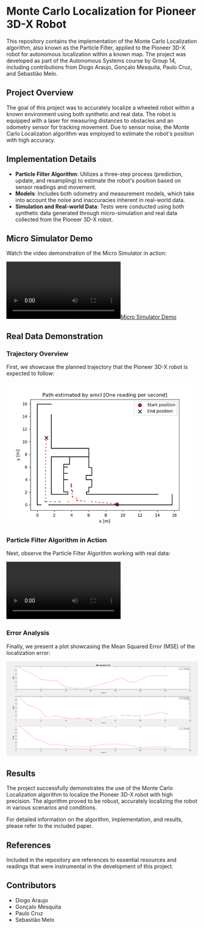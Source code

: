 # Monte Carlo Localization for Pioneer 3D-X Robot

This repository contains the implementation of the Monte Carlo Localization algorithm, also known as the Particle Filter, applied to the Pioneer 3D-X robot for autonomous localization within a known map. The project was developed as part of the Autonomous Systems course by Group 14, including contributions from Diogo Araujo, Gonçalo Mesquita, Paulo Cruz, and Sebastião Melo.

## Project Overview

The goal of this project was to accurately localize a wheeled robot within a known environment using both synthetic and real data. The robot is equipped with a laser for measuring distances to obstacles and an odometry sensor for tracking movement. Due to sensor noise, the Monte Carlo Localization algorithm was employed to estimate the robot's position with high accuracy.

## Implementation Details

- **Particle Filter Algorithm**: Utilizes a three-step process (prediction, update, and resampling) to estimate the robot's position based on sensor readings and movement.
- **Models**: Includes both odometry and measurement models, which take into account the noise and inaccuracies inherent in real-world data.
- **Simulation and Real-world Data**: Tests were conducted using both synthetic data generated through micro-simulation and real data collected from the Pioneer 3D-X robot.

<!-- ## Getting Started

To run the localization algorithm:

1. Clone the repository.
2. Install the required dependencies listed in `requirements.txt`.
3. Execute the main script to start the localization process using synthetic or real data. -->

## Micro Simulator Demo

Watch the video demonstration of the Micro Simulator in action:

[![Micro Simulator Demo](Micro_Simulator-Ex1.mp4)](Micro_Simulator-Ex1.mp4 "Micro Simulator Demonstration.")

## Real Data Demonstration

### Trajectory Overview

First, we showcase the planned trajectory that the Pioneer 3D-X robot is expected to follow:

![Planned Trajectory](Trajectory_of_the_robot_Real_data_MSE_Between_prediction_and_real_postion.png)

### Particle Filter Algorithm in Action

Next, observe the Particle Filter Algorithm working with real data:

![Particle Filter Demo](Real_data_Test.mkv)

### Error Analysis

Finally, we present a plot showcasing the Mean Squared Error (MSE) of the localization error:

![MSE Plot](Real_data_MSE_Between_prediction_and_real_postion.png)

## Results

The project successfully demonstrates the use of the Monte Carlo Localization algorithm to localize the Pioneer 3D-X robot with high precision. The algorithm proved to be robust, accurately localizing the robot in various scenarios and conditions.

For detailed information on the algorithm, implementation, and results, please refer to the included paper.

## References

Included in the repository are references to essential resources and readings that were instrumental in the development of this project.

## Contributors

- Diogo Araujo
- Gonçalo Mesquita
- Paulo Cruz
- Sebastião Melo


